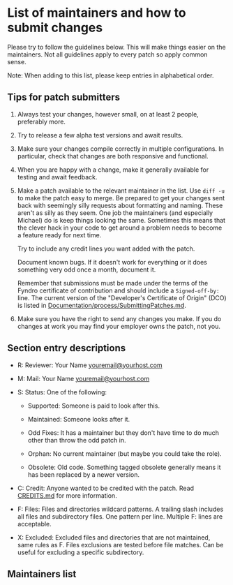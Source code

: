 <!-- SPDX-License-Identifier: MIT -->

# List of maintainers and how to submit changes

Please try to follow the guidelines below. This will make things easier on the maintainers.
Not all guidelines apply to every patch so apply common sense.

Note: When adding to this list, please keep entries in alphabetical order.

## Tips for patch submitters

1.  Always test your changes, however small, on at least 2 people, preferably more.

2.  Try to release a few alpha test versions and await results.

3.  Make sure your changes compile correctly in multiple configurations.
    In particular, check that changes are both responsive and functional.

4.  When you are happy with a change, make it generally available for testing and await feedback.

5.  Make a patch available to the relevant maintainer in the list.
    Use `diff -u` to make the patch easy to merge. Be prepared to get
    your changes sent back with seemingly silly requests about formatting and naming.
    These aren't as silly as they seem. One job the maintainers (and especially Michael)
    do is keep things looking the same. Sometimes this means that the clever hack
    in your code to get around a problem needs to become a feature ready for next time.

    Try to include any credit lines you want added with the patch.
    
    Document known bugs. If it doesn't work for everything or
    it does something very odd once a month, document it.

    Remember that submissions must be made under the terms of the Fyndro certificate of contribution
    and should include a `Signed-off-by:` line. The current version of the "Developer's Certificate of Origin"
    (DCO) is listed in [Documentation/process/SubmittingPatches.md](https://github.com/CMihai99/fyndro/blob/main/Documentation/process/SubmittingPatches.md).

6.  Make sure you have the right to send any changes you make. If you do changes
    at work you may find your employer owns the patch, not you.

## Section entry descriptions

-   R: Reviewer: Your Name <youremail@yourhost.com>

-  M: Mail: Your Name <youremail@yourhost.com>

-   S: Status: One of the following:

    -   Supported: Someone is paid to look after this.

    -   Maintained: Someone looks after it.

    -   Odd Fixes: It has a maintainer but they don't have time to do much
        other than throw the odd patch in.

    -   Orphan: No current maintainer (but maybe you could take the role).

    -   Obsolete: Old code. Something tagged obsolete generally means
        it has been replaced by a newer version.

-   C: Credit: Anyone wanted to be credited with the patch.
    Read [CREDITS.md](https://github.com/CMihai99/fyndro/blob/main/CREDITS.md) for more information.

-   F: Files: Files and directories wildcard patterns.
    A trailing slash includes all files and subdirectory files.
    One pattern per line. Multiple F: lines are acceptable.

-   X: Excluded: Excluded files and directories that are not maintained,
    same rules as F. Files exclusions are tested before file matches.
    Can be useful for excluding a specific subdirectory.

## Maintainers list

